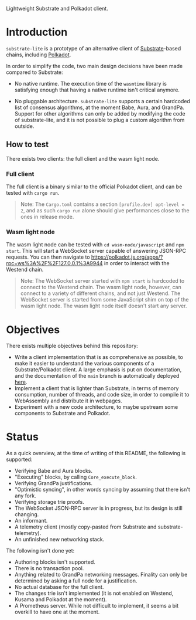 Lightweight Substrate and Polkadot client.

# Introduction

`substrate-lite` is a prototype of an alternative client of [Substrate](https://github.com/paritytech/substrate)-based chains, including [Polkadot](https://github.com/paritytech/polkadot/).

In order to simplify the code, two main design decisions have been made compared to Substrate:

- No native runtime. The execution time of the `wasmtime` library is satisfying enough that having a native runtime isn't critical anymore.

- No pluggable architecture. `substrate-lite` supports a certain hardcoded list of consensus algorithms, at the moment Babe, Aura, and GrandPa. Support for other algorithms can only be added by modifying the code of substrate-lite, and it is not possible to plug a custom algorithm from outside.

## How to test

There exists two clients: the full client and the wasm light node.

### Full client

The full client is a binary similar to the official Polkadot client, and can be tested with `cargo run`.

> Note: The `Cargo.toml` contains a section `[profile.dev] opt-level = 2`, and as such `cargo run` alone should give performances close to the ones in release mode.

### Wasm light node

The wasm light node can be tested with `cd wasm-node/javascript` and `npm start`. This will start a WebSocket server capable of answering JSON-RPC requests. You can then navigate to <https://polkadot.js.org/apps/?rpc=ws%3A%2F%2F127.0.0.1%3A9944> in order to interact with the Westend chain.

> Note: The WebSocket server started with `npm start` is hardcoded to connect to the Westend chain. The wasm light node, however, can connect to a variety of different chains, and not just Westend. The WebSocket server is started from some JavaScript shim on top of the wasm light node. The wasm light node itself doesn't start any server.

# Objectives

There exists multiple objectives behind this repository:

- Write a client implementation that is as comprehensive as possible, to make it easier to understand the various components of a Substrate/Polkadot client. A large emphasis is put on documentation, and the documentation of the `main` branch is automatically deployed [here](https://paritytech.github.io/substrate-lite/substrate_lite/index.html).
- Implement a client that is lighter than Substrate, in terms of memory consumption, number of threads, and code size, in order to compile it to WebAssembly and distribute it in webpages.
- Experiment with a new code architecture, to maybe upstream some components to Substrate and Polkadot.

# Status

As a quick overview, at the time of writing of this README, the following is supported:

- Verifying Babe and Aura blocks.
- "Executing" blocks, by calling `Core_execute_block`.
- Verifying GrandPa justifications.
- "Optimistic syncing", in other words syncing by assuming that there isn't any fork.
- Verifying storage trie proofs.
- The WebSocket JSON-RPC server is in progress, but its design is still changing.
- An informant.
- A telemetry client (mostly copy-pasted from Substrate and substrate-telemetry).
- An unfinished new networking stack.

The following isn't done yet:

- Authoring blocks isn't supported.
- There is no transaction pool.
- Anything related to GrandPa networking messages. Finality can only be determined by asking a full node for a justification.
- No actual database for the full client.
- The changes trie isn't implemented (it is not enabled on Westend, Kusama and Polkadot at the moment).
- A Prometheus server. While not difficult to implement, it seems a bit overkill to have one at the moment.
